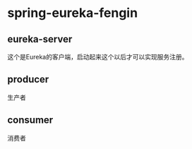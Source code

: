 # spring-eureka-fengin

## eureka-server
  这个是Eureka的客户端，启动起来这个以后才可以实现服务注册。
## producer
  生产者
## consumer
  消费者
